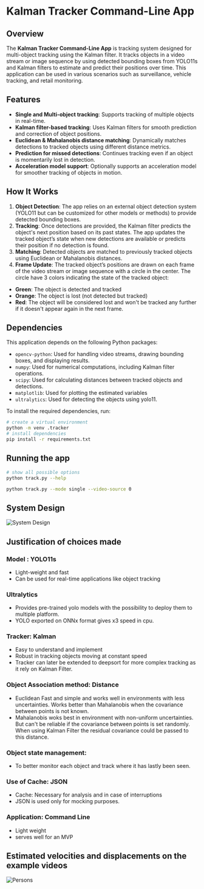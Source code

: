 # Kalman Tracker Command-Line App

## Overview

The **Kalman Tracker Command-Line App** is  tracking system designed for multi-object tracking using the Kalman filter. It tracks objects in a video stream or image sequence by using detected bounding boxes from YOLO11s and Kalman filters to estimate and predict their positions over time. This application can be used in various scenarios such as surveillance, vehicle tracking, and retail monitoring.

## Features

- **Single and Multi-object tracking**: Supports tracking of multiple objects in real-time.
- **Kalman filter-based tracking**: Uses Kalman filters for smooth prediction and correction of object positions.
- **Euclidean & Mahalanobis distance matching**: Dynamically matches detections to tracked objects using different distance metrics.
- **Prediction for missed detections**: Continues tracking even if an object is momentarily lost in detection.
- **Acceleration model support**: Optionally supports an acceleration model for smoother tracking of objects in motion.

## How It Works

1. **Object Detection**: The app relies on an external object detection system (YOLO11 but can be customized for other models or methods) to provide detected bounding boxes.
2. **Tracking**: Once detections are provided, the Kalman filter predicts the object's next position based on its past states. The app updates the tracked object’s state when new detections are available or predicts their position if no detection is found.
3. **Matching**: Detected objects are matched to previously tracked objects using Euclidean or Mahalanobis distances.
4. **Frame Update**: The tracked object’s positions are drawn on each frame of the video stream or image sequence with a circle in the center. The circle have 3 colors indicating the state of the tracked object:
- **Green**: The object is detected and tracked
- **Orange**: The object is lost (not detected but tracked)
- **Red**: The object will be considered lost and won't be tracked any further if it doesn't appear again in the next frame.

## Dependencies

This application depends on the following Python packages:

- `opencv-python`: Used for handling video streams, drawing bounding boxes, and displaying results.
- `numpy`: Used for numerical computations, including Kalman filter operations.
- `scipy`: Used for calculating distances between tracked objects and detections.
- `matplotlib`: Used for plotting the estimated variables
- `ultralytics`: Used for detecting the objects using yolo11. 

To install the required dependencies, run:

```bash
# create a virtual environment
python -m venv .tracker
# install dependencies
pip install -r requirements.txt
````

## Running the app
```bash
# show all possible options
python track.py --help

python track.py --mode single --video-source 0
````

## System Design
![ System Design](https://github.com/CherifiImene/kalman-object-tracker/blob/main/docs/system_design.png)


## Justification of choices made

### Model : YOLO11s
- Light-weight and fast
- Can be used for real-time applications like object tracking
### Ultralytics
- Provides pre-trained yolo models with the possibility to deploy them to multiple platform.
- YOLO exported on ONNx format gives x3 speed in cpu.
### Tracker: Kalman
- Easy to understand and implement
- Robust in tracking objects moving at constant speed
- Tracker can later be extended to deepsort for more complex tracking as it rely on Kalman Filter.
### Object Association method: Distance
- Euclidean Fast and simple and works well in environments with less uncertainties. Works better than Mahalanobis when the covariance between points is not known.
- Mahalanobis woks best in environment with non-uniform uncertainties. But can't be reliable if the covariance between points is set randomly.
When using Kalman Filter the residual covariance could be passed to this distance.

### Object state management:
- To better monitor each object and track where it has lastly been seen.
### Use of Cache: JSON
- Cache: Necessary for analysis and in case of interruptions
- JSON is used only for mocking purposes.

### Application: Command Line
- Light weight
- serves well for an MVP

## Estimated velocities and displacements on the example videos
![ Persons](https://github.com/CherifiImene/kalman-object-tracker/blob/main/results/movement_video_senators.png)

